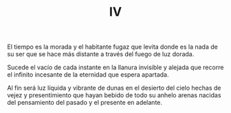 ﻿---
title: IV
categories:
- 111 sonetos
---

El tiempo es la morada y el habitante 
fugaz que levita donde es la nada 
de su ser que se hace más distante 
a través del fuego de luz dorada.
 
Sucede el vacío de cada instante 
en la llanura invisible y alejada 
que recorre el infinito incesante 
de la eternidad que espera apartada.
 
Al fin será luz líquida y vibrante 
de dunas en el desierto del cielo 
hechas de vejez  y  presentimiento 
que hayan bebido de todo su anhelo 
arenas nacidas del pensamiento 
del pasado y el presente en adelante.